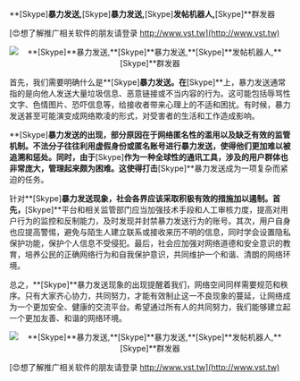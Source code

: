 **[Skype]**暴力发送,**[Skype]**暴力发送,**[Skype]**发帖机器人,**[Skype]**群发器

[😍想了解推广相关软件的朋友请登录 http://www.vst.tw](http://www.vst.tw)

 <center><img src="https://vst.tw/MP4/tuiguang/png/6.png" alt="**[Skype]**暴力发送,**[Skype]**暴力发送,**[Skype]**发帖机器人,**[Skype]**群发器"></center>

首先，我们需要明确什么是**[Skype]**暴力发送。在**[Skype]**上，暴力发送通常指的是向他人发送大量垃圾信息、恶意链接或不当内容的行为。这可能包括辱骂性文字、色情图片、恐吓信息等，给接收者带来心理上的不适和困扰。有时候，暴力发送甚至可能演变成网络欺凌的形式，对受害者的生活和工作造成影响。

**[Skype]**暴力发送的出现，部分原因在于网络匿名性的滥用以及缺乏有效的监管机制。不法分子往往利用虚假身份或匿名账号进行暴力发送，使得他们更加难以被追溯和惩处。同时，由于**[Skype]**作为一种全球性的通讯工具，涉及的用户群体也非常庞大，管理起来颇为困难。这使得打击**[Skype]**暴力发送成为一项复杂而紧迫的任务。

针对**[Skype]**暴力发送现象，社会各界应该采取积极有效的措施加以遏制。首先，**[Skype]**平台和相关监管部门应当加强技术手段和人工审核力度，提高对用户行为的监控和反制能力，及时发现并封禁暴力发送行为的账号。其次，用户自身也应提高警惕，避免与陌生人建立联系或接收来历不明的信息，同时学会设置隐私保护功能，保护个人信息不受侵犯。最后，社会应加强对网络道德和安全意识的教育，培养公民的正确网络行为和自我保护意识，共同维护一个和谐、清朗的网络环境。

总之，**[Skype]**暴力发送现象的出现提醒着我们，网络空间同样需要规范和秩序。只有大家齐心协力，共同努力，才能有效制止这一不良现象的蔓延，让网络成为一个更加安全、健康的交流平台。希望通过所有人的共同努力，我们能够建立起一个更加友善、和谐的网络环境。

 <center><img src="https://vst.tw/MP4/tuiguang/png/0.png" alt="**[Skype]**暴力发送,**[Skype]**暴力发送,**[Skype]**发帖机器人,**[Skype]**群发器"></center>

[😍想了解推广相关软件的朋友请登录 http://www.vst.tw](http://www.vst.tw)



